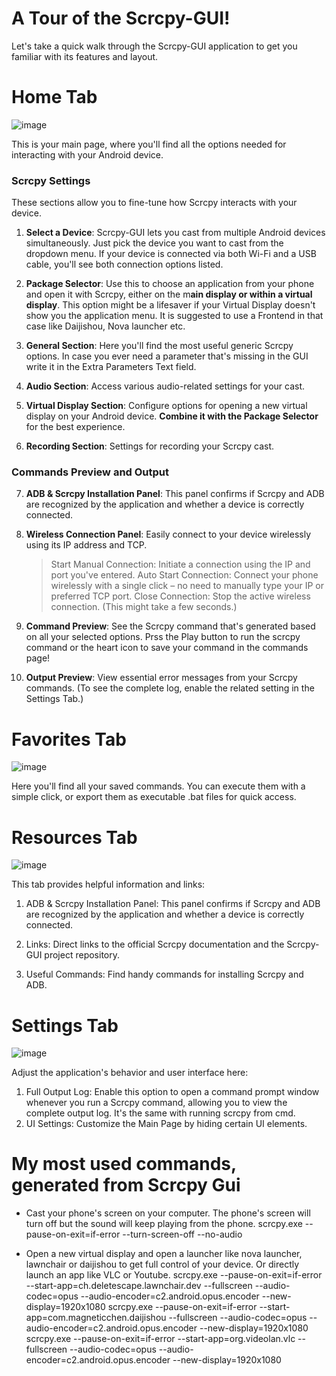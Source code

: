 # A Tour of the Scrcpy-GUI!

Let's take a quick walk through the Scrcpy-GUI application to get you familiar with its features and layout.


# **Home Tab**

![image](https://github.com/user-attachments/assets/adff9728-85de-4d52-a818-421591a0cde8)


This is your main page, where you'll find all the options needed for interacting with your Android device.


### **Scrcpy Settings**

These sections allow you to fine-tune how Scrcpy interacts with your device.

1) **Select a Device**: Scrcpy-GUI lets you cast from multiple Android devices simultaneously. Just pick the device you want to cast from the dropdown menu. If your device is connected via both Wi-Fi and a USB cable, you'll see both connection options listed.

2) **Package Selector**: Use this to choose an application from your phone and open it with Scrcpy, either on the m**ain display or within a virtual display**. This option might be a lifesaver if your Virtual Display doesn't show you the application menu. It is suggested to use a Frontend in that case like Daijishou, Nova launcher etc.

3) **General Section**: Here you'll find the most useful generic Scrcpy options. In case you ever need a parameter that's missing in the GUI write it in the Extra Parameters Text field.

4) **Audio Section**: Access various audio-related settings for your cast.

5) **Virtual Display Section**: Configure options for opening a new virtual display on your Android device. **Combine it with the Package Selector** for the best experience.

6) **Recording Section**: Settings for recording your Scrcpy cast.


### **Commands Preview and Output**

7) **ADB & Scrcpy Installation Panel**: This panel confirms if Scrcpy and ADB are recognized by the application and whether a device is correctly connected.

8) **Wireless Connection Panel**: Easily connect to your device wirelessly using its IP address and TCP.
    > Start Manual Connection: Initiate a connection using the IP and port you've entered.
    > Auto Start Connection: Connect your phone wirelessly with a single click – no need to manually type your IP or preferred TCP port.
    > Close Connection: Stop the active wireless connection. (This might take a few seconds.)

9) **Command Preview**: See the Scrcpy command that's generated based on all your selected options. Prss the Play button to run the scrcpy command or the heart icon to save your command in the commands page!

10) **Output Preview**: View essential error messages from your Scrcpy commands. (To see the complete log, enable the related setting in the Settings Tab.)


# **Favorites Tab**

![image](https://github.com/user-attachments/assets/60be2b49-4a0c-46f5-92a4-890d0c3e93af)

Here you'll find all your saved commands. You can execute them with a simple click, or export them as executable .bat files for quick access.


# **Resources Tab**

![image](https://github.com/user-attachments/assets/a6579d83-aae7-41eb-acaf-fe4db297e1f9)

This tab provides helpful information and links:

1) ADB & Scrcpy Installation Panel: This panel confirms if Scrcpy and ADB are recognized by the application and whether a device is correctly connected.

2) Links: Direct links to the official Scrcpy documentation and the Scrcpy-GUI project repository.

3) Useful Commands: Find handy commands for installing Scrcpy and ADB.


# **Settings Tab**

![image](https://github.com/user-attachments/assets/1e251c56-129a-49e9-ade2-16ad8f47fee5)

Adjust the application's behavior and user interface here:


1) Full Output Log: Enable this option to open a command prompt window whenever you run a Scrcpy command, allowing you to view the complete output log. It's the same with running scrcpy from cmd.
2) UI Settings: Customize the Main Page by hiding certain UI elements.

# **My most used commands, generated from Scrcpy Gui**
- Cast your phone's screen on your computer. The phone's screen will turn off but the sound will keep playing from the phone.
    scrcpy.exe --pause-on-exit=if-error --turn-screen-off --no-audio

- Open a new virtual display and open a launcher like nova launcher, lawnchair or daijishou to get full control of your device. Or directly launch an app like VLC or Youtube.
    scrcpy.exe --pause-on-exit=if-error --start-app=ch.deletescape.lawnchair.dev --fullscreen --audio-codec=opus --audio-encoder=c2.android.opus.encoder --new-display=1920x1080
    scrcpy.exe --pause-on-exit=if-error --start-app=com.magneticchen.daijishou --fullscreen --audio-codec=opus --audio-encoder=c2.android.opus.encoder --new-display=1920x1080
    scrcpy.exe --pause-on-exit=if-error --start-app=org.videolan.vlc --fullscreen --audio-codec=opus --audio-encoder=c2.android.opus.encoder --new-display=1920x1080
